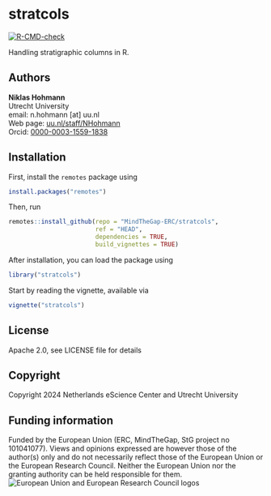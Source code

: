 # stratcols

  [![R-CMD-check](https://github.com/MindTheGap-ERC/stratcols/actions/workflows/R-CMD-check.yaml/badge.svg)](https://github.com/MindTheGap-ERC/stratcols/actions/workflows/R-CMD-check.yaml)

Handling stratigraphic columns in R.

## Authors

__Niklas Hohmann__  
Utrecht University  
email: n.hohmann [at] uu.nl  
Web page: [uu.nl/staff/NHohmann](https://www.uu.nl/staff/NHHohmann)  
Orcid: [0000-0003-1559-1838](https://orcid.org/0000-0003-1559-1838)

## Installation

First, install the `remotes` package using

```R
install.packages("remotes")
```

Then, run

```R
remotes::install_github(repo = "MindTheGap-ERC/stratcols",
                        ref = "HEAD",
                        dependencies = TRUE,
                        build_vignettes = TRUE)
```

After installation, you can load the package using

```R
library("stratcols")
```

Start by reading the vignette, available via

```R
vignette("stratcols")
```

## License

Apache 2.0, see LICENSE file for details

## Copyright

Copyright 2024 Netherlands eScience Center and Utrecht University

## Funding information

Funded by the European Union (ERC, MindTheGap, StG project no 101041077). Views and opinions expressed are however those of the author(s) only and do not necessarily reflect those of the European Union or the European Research Council. Neither the European Union nor the granting authority can be held responsible for them.
![European Union and European Research Council logos](https://erc.europa.eu/sites/default/files/2023-06/LOGO_ERC-FLAG_FP.png)
